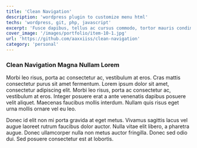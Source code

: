 ```yaml
---
title: 'Clean Navigation'
description: 'wordpress plugin to customize menu html'
techs: 'wordpress, git, php, javascript'
excerpt: 'Fusce dapibus, tellus ac cursus commodo, tortor mauris condimentum nibh, ut fermentum massa justo sit amet risus. Donec id elit non mi porta gravida at eget metus.'
cover_image: '/images/portfolio/item-10-1.jpg'
url: 'https://github.com/aaxxiiss/clean-navigation'
category: 'personal'
---
```


### Clean Navigation Magna Nullam Lorem

Morbi leo risus, porta ac consectetur ac, vestibulum at eros. Cras mattis consectetur purus sit amet fermentum. Lorem ipsum dolor sit amet, consectetur adipiscing elit. Morbi leo risus, porta ac consectetur ac, vestibulum at eros. Integer posuere erat a ante venenatis dapibus posuere velit aliquet. Maecenas faucibus mollis interdum. Nullam quis risus eget urna mollis ornare vel eu leo.

Donec id elit non mi porta gravida at eget metus. Vivamus sagittis lacus vel augue laoreet rutrum faucibus dolor auctor. Nulla vitae elit libero, a pharetra augue. Donec ullamcorper nulla non metus auctor fringilla. Donec sed odio dui. Sed posuere consectetur est at lobortis.
